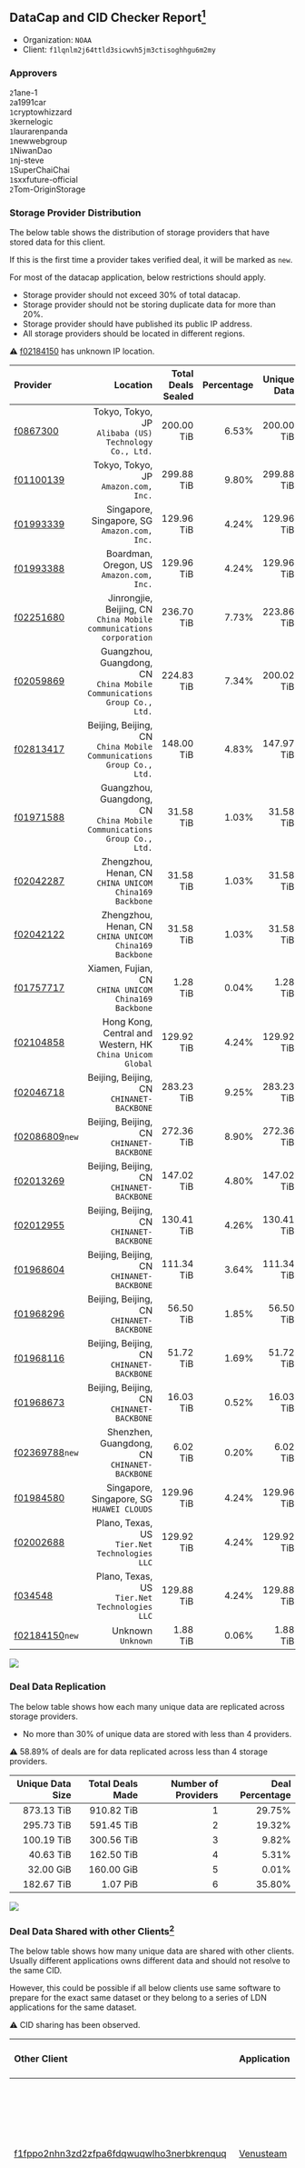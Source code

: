 ## DataCap and CID Checker Report[^1]
 - Organization: `NOAA`
 - Client: `f1lqnlm2j64ttld3sicwvh5jm3ctisoghhgu6m2my`
### Approvers
`2`1ane-1<br/>`2`a1991car<br/>`1`cryptowhizzard<br/>`3`kernelogic<br/>`1`laurarenpanda<br/>`1`newwebgroup<br/>`1`NiwanDao<br/>`1`nj-steve<br/>`1`SuperChaiChai<br/>`1`sxxfuture-official<br/>`2`Tom-OriginStorage


### Storage Provider Distribution
The below table shows the distribution of storage providers that have stored data for this client.

If this is the first time a provider takes verified deal, it will be marked as `new`.

For most of the datacap application, below restrictions should apply.
 - Storage provider should not exceed 30% of total datacap.
 - Storage provider should not be storing duplicate data for more than 20%.
 - Storage provider should have published its public IP address.
 - All storage providers should be located in different regions.

⚠️ [f02184150](https://filfox.info/en/address/f02184150) has unknown IP location.

| Provider                                                    |                                                                   Location | Total Deals Sealed | Percentage | Unique Data | Duplicate Deals |
| :---------------------------------------------------------- | -------------------------------------------------------------------------: | -----------------: | ---------: | ----------: | --------------: |
| [f0867300](https://filfox.info/en/address/f0867300)         |                   Tokyo, Tokyo, JP<br/>`Alibaba (US) Technology Co., Ltd.` |         200.00 TiB |      6.53% |  200.00 TiB |           0.00% |
| [f01100139](https://filfox.info/en/address/f01100139)       |                                    Tokyo, Tokyo, JP<br/>`Amazon.com, Inc.` |         299.88 TiB |      9.80% |  299.88 TiB |           0.00% |
| [f01993339](https://filfox.info/en/address/f01993339)       |                            Singapore, Singapore, SG<br/>`Amazon.com, Inc.` |         129.96 TiB |      4.24% |  129.96 TiB |           0.00% |
| [f01993388](https://filfox.info/en/address/f01993388)       |                                Boardman, Oregon, US<br/>`Amazon.com, Inc.` |         129.96 TiB |      4.24% |  129.96 TiB |           0.00% |
| [f02251680](https://filfox.info/en/address/f02251680)       |      Jinrongjie, Beijing, CN<br/>`China Mobile communications corporation` |         236.70 TiB |      7.73% |  223.86 TiB |           5.43% |
| [f02059869](https://filfox.info/en/address/f02059869)       | Guangzhou, Guangdong, CN<br/>`China Mobile Communications Group Co., Ltd.` |         224.83 TiB |      7.34% |  200.02 TiB |          11.04% |
| [f02813417](https://filfox.info/en/address/f02813417)       |     Beijing, Beijing, CN<br/>`China Mobile Communications Group Co., Ltd.` |         148.00 TiB |      4.83% |  147.97 TiB |           0.02% |
| [f01971588](https://filfox.info/en/address/f01971588)       | Guangzhou, Guangdong, CN<br/>`China Mobile Communications Group Co., Ltd.` |          31.58 TiB |      1.03% |   31.58 TiB |           0.00% |
| [f02042287](https://filfox.info/en/address/f02042287)       |                  Zhengzhou, Henan, CN<br/>`CHINA UNICOM China169 Backbone` |          31.58 TiB |      1.03% |   31.58 TiB |           0.00% |
| [f02042122](https://filfox.info/en/address/f02042122)       |                  Zhengzhou, Henan, CN<br/>`CHINA UNICOM China169 Backbone` |          31.58 TiB |      1.03% |   31.58 TiB |           0.00% |
| [f01757717](https://filfox.info/en/address/f01757717)       |                    Xiamen, Fujian, CN<br/>`CHINA UNICOM China169 Backbone` |           1.28 TiB |      0.04% |    1.28 TiB |           0.00% |
| [f02104858](https://filfox.info/en/address/f02104858)       |               Hong Kong, Central and Western, HK<br/>`China Unicom Global` |         129.92 TiB |      4.24% |  129.92 TiB |           0.00% |
| [f02046718](https://filfox.info/en/address/f02046718)       |                               Beijing, Beijing, CN<br/>`CHINANET-BACKBONE` |         283.23 TiB |      9.25% |  283.23 TiB |           0.00% |
| [f02086809](https://filfox.info/en/address/f02086809)`new`  |                               Beijing, Beijing, CN<br/>`CHINANET-BACKBONE` |         272.36 TiB |      8.90% |  272.36 TiB |           0.00% |
| [f02013269](https://filfox.info/en/address/f02013269)       |                               Beijing, Beijing, CN<br/>`CHINANET-BACKBONE` |         147.02 TiB |      4.80% |  147.02 TiB |           0.00% |
| [f02012955](https://filfox.info/en/address/f02012955)       |                               Beijing, Beijing, CN<br/>`CHINANET-BACKBONE` |         130.41 TiB |      4.26% |  130.41 TiB |           0.00% |
| [f01968604](https://filfox.info/en/address/f01968604)       |                               Beijing, Beijing, CN<br/>`CHINANET-BACKBONE` |         111.34 TiB |      3.64% |  111.34 TiB |           0.00% |
| [f01968296](https://filfox.info/en/address/f01968296)       |                               Beijing, Beijing, CN<br/>`CHINANET-BACKBONE` |          56.50 TiB |      1.85% |   56.50 TiB |           0.00% |
| [f01968116](https://filfox.info/en/address/f01968116)       |                               Beijing, Beijing, CN<br/>`CHINANET-BACKBONE` |          51.72 TiB |      1.69% |   51.72 TiB |           0.00% |
| [f01968673](https://filfox.info/en/address/f01968673)       |                               Beijing, Beijing, CN<br/>`CHINANET-BACKBONE` |          16.03 TiB |      0.52% |   16.03 TiB |           0.00% |
| [f02369788](https://filfox.info/en/address/f02369788)`new`  |                            Shenzhen, Guangdong, CN<br/>`CHINANET-BACKBONE` |           6.02 TiB |      0.20% |    6.02 TiB |           0.00% |
| [f01984580](https://filfox.info/en/address/f01984580)       |                               Singapore, Singapore, SG<br/>`HUAWEI CLOUDS` |         129.96 TiB |      4.24% |  129.96 TiB |           0.00% |
| [f02002688](https://filfox.info/en/address/f02002688)       |                           Plano, Texas, US<br/>`Tier.Net Technologies LLC` |         129.92 TiB |      4.24% |  129.92 TiB |           0.00% |
| [f034548](https://filfox.info/en/address/f034548)           |                           Plano, Texas, US<br/>`Tier.Net Technologies LLC` |         129.88 TiB |      4.24% |  129.88 TiB |           0.00% |
| [f02184150](https://filfox.info/en/address/f02184150)`new`  |                                                      Unknown<br/>`Unknown` |           1.88 TiB |      0.06% |    1.88 TiB |           0.00% |

<img src="https://raw.githubusercontent.com/data-preservation-programs/filplus-checker-assets/main/filecoin-project/filecoin-plus-large-datasets/issues/1728/1699956918196.png"/>

### Deal Data Replication
The below table shows how each many unique data are replicated across storage providers.

- No more than 30% of unique data are stored with less than 4 providers.

⚠️ 58.89% of deals are for data replicated across less than 4 storage providers.

| Unique Data Size | Total Deals Made | Number of Providers | Deal Percentage |
| ---------------: | ---------------: | ------------------: | --------------: |
|       873.13 TiB |       910.82 TiB |                   1 |          29.75% |
|       295.73 TiB |       591.45 TiB |                   2 |          19.32% |
|       100.19 TiB |       300.56 TiB |                   3 |           9.82% |
|        40.63 TiB |       162.50 TiB |                   4 |           5.31% |
|        32.00 GiB |       160.00 GiB |                   5 |           0.01% |
|       182.67 TiB |         1.07 PiB |                   6 |          35.80% |

<img src="https://raw.githubusercontent.com/data-preservation-programs/filplus-checker-assets/main/filecoin-project/filecoin-plus-large-datasets/issues/1728/1699956919248.png"/>

### Deal Data Shared with other Clients[^3]
The below table shows how many unique data are shared with other clients.
Usually different applications owns different data and should not resolve to the same CID.

However, this could be possible if all below clients use same software to prepare for the exact same dataset or they belong to a series of LDN applications for the same dataset.

⚠️ CID sharing has been observed.

| Other Client                                                                                                          | Application                                                                               | Total Deals Affected | Unique CIDs | Approvers                                                                                                                                                                                                                        |
| :-------------------------------------------------------------------------------------------------------------------- | :---------------------------------------------------------------------------------------- | -------------------: | ----------: | :------------------------------------------------------------------------------------------------------------------------------------------------------------------------------------------------------------------------------- |
| [f1fppo2nhn3zd2zfpa6fdqwuqwlho3nerbkrenquq](https://filfox.info/en/address/f1fppo2nhn3zd2zfpa6fdqwuqwlho3nerbkrenquq) | [Venusteam](https://github.com/filecoin-project/filecoin-plus-large-datasets/issues/1725) |             1.12 PiB |      13,479 | `1`dannyob<br/>`2`DaYouGroup<br/>`1`kernelogic<br/>`1`laurarenpanda<br/>`1`liyunzhi-666<br/>`1`mikezli<br/>`2`newwebgroup<br/>`1`SuperChaiChai<br/>`2`sxxfuture-official<br/>`1`Tom-OriginStorage<br/>`1`zcfil                   |
| [f1fpup5kk6ibs2u37vyhmcfwpzkr4axs2mtc534ga](https://filfox.info/en/address/f1fpup5kk6ibs2u37vyhmcfwpzkr4axs2mtc534ga) | [Venusteam](https://github.com/filecoin-project/filecoin-plus-large-datasets/issues/1726) |           551.54 TiB |      12,839 | `2`Casey-PG<br/>`1`cryptowhizzard<br/>`1`dannyob<br/>`1`DaYouGroup<br/>`1`Fatman13<br/>`2`kernelogic<br/>`2`laurarenpanda<br/>`2`liyunzhi-666<br/>`2`newwebgroup<br/>`2`sxxfuture-official<br/>`1`Tom-OriginStorage<br/>`1`zcfil |
| [f1prfhgkidn3zinxyrjmtke6zxh3xln6mxuc3h4iq](https://filfox.info/en/address/f1prfhgkidn3zinxyrjmtke6zxh3xln6mxuc3h4iq) | [NOAA](https://github.com/filecoin-project/filecoin-plus-large-datasets/issues/1729)      |           325.59 TiB |       6,844 | `1`cryptowhizzard<br/>`1`DaYouGroup<br/>`2`kernelogic<br/>`1`laurarenpanda<br/>`1`newwebgroup<br/>`1`NiwanDao<br/>`1`nj-steve<br/>`1`SuperChaiChai<br/>`1`Tom-OriginStorage<br/>`1`woshidama323                                  |
| [f1rge7ye6y2vvrytjmvr3po7co52wa3oitrucy5sq](https://filfox.info/en/address/f1rge7ye6y2vvrytjmvr3po7co52wa3oitrucy5sq) | [Venusteam](https://github.com/filecoin-project/filecoin-plus-large-datasets/issues/1727) |           180.86 TiB |       5,786 | `1`1ane-1<br/>`1`cryptowhizzard<br/>`2`kernelogic<br/>`2`laurarenpanda<br/>`1`SuperChaiChai<br/>`1`sxxfuture-official<br/>`1`woshidama323                                                                                        |

[^1]: To manually trigger this report, add a comment with text `checker:manualTrigger`

[^2]: Deals from those addresses are combined into this report as they are specified with `checker:manualTrigger`

[^3]: To manually trigger this report with deals from other related addresses, add a comment with text `checker:manualTrigger <other_address_1> <other_address_2> ...`
